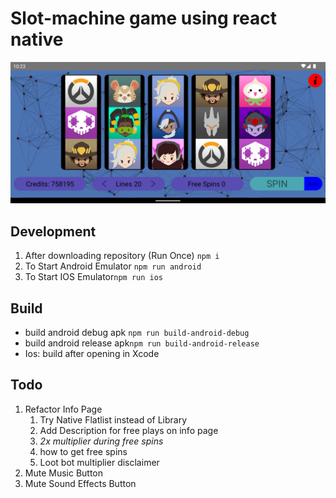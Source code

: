 # Slot-machine game using react native

![ScreenShot](https://github.com/SLYROOKO/Slot-Machine/blob/main/assets/ScreenShot.png?raw=true)

## Development

1. After downloading repository (Run Once) ```npm i```
2. To Start Android Emulator ```npm run android```
3. To Start IOS Emulator```npm run ios```

## Build

- build android debug apk ```npm run build-android-debug```
- build android release apk```npm run build-android-release```
- Ios: build after opening in Xcode

## Todo

1. Refactor Info Page
   1. Try Native Flatlist instead of Library
   2. Add Description for free plays on info page
   3. *2x multiplier during free spins*
   4. how to get free spins
   5. Loot bot multiplier disclaimer
2. Mute Music Button
3. Mute Sound Effects Button
